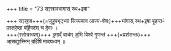 +++
title = "73 सꣵस्रावभागास् स्थ+इषा"

+++
सꣵस्रा॒व+++(=जुहूपभृद्भ्यां सिच्यमान आज्य-शेषः)+++भा॑गास् स्थ+इ॒षा बृ॒हन्तᳶ॑  
प्रस्तरे॒ष्ठा ब॑र्हि॒षद॑श् च दे॒वाः ।  
+++(स्तोत्ररूपम्)+++ इ॒माव्ँ वाच॑म् अ॒भि विश्वे॑ गृ॒णन्त॑ +++(=प्रशंसन्तः)+++  
आ॒सद्या॒स्मिन् ब॒र्हिषि॑ मादयध्वम् ॥